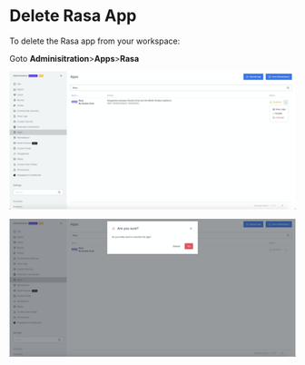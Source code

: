# Delete Rasa App

To delete the Rasa app from your workspace:

Goto **Adminisitration**&gt;**Apps**&gt;**Rasa**

![](../../../../../.gitbook/assets/image%20%28586%29.png)

![](../../../../../.gitbook/assets/image%20%28583%29.png)

